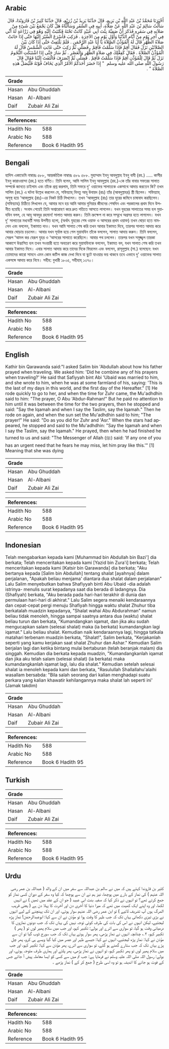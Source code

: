 ## Arabic


<div dir="rtl" lang="ar" style={{fontSize:'larger',backgroundColor:'#f8f9fa',padding:20}}>
أَخْبَرَنَا مُحَمَّدُ بْنُ عَبْدِ اللَّهِ بْنِ بَزِيعٍ، قَالَ حَدَّثَنَا يَزِيدُ بْنُ زُرَيْعٍ، قَالَ حَدَّثَنَا كَثِيرُ بْنُ قَارَوَنْدَا، قَالَ سَأَلْتُ سَالِمَ بْنَ عَبْدِ اللَّهِ عَنْ صَلاَةِ، أَبِيهِ فِي السَّفَرِ وَسَأَلْنَاهُ هَلْ كَانَ يَجْمَعُ بَيْنَ شَىْءٍ مِنْ صَلاَتِهِ فِي سَفَرِهِ فَذَكَرَ أَنَّ صَفِيَّةَ بِنْتَ أَبِي عُبَيْدٍ كَانَتْ تَحْتَهُ فَكَتَبَتْ إِلَيْهِ وَهُوَ فِي زَرَّاعَةٍ لَهُ أَنِّي فِي آخِرِ يَوْمٍ مِنْ أَيَّامِ الدُّنْيَا وَأَوَّلِ يَوْمٍ مِنَ الآخِرَةِ ‏.‏ فَرَكِبَ فَأَسْرَعَ السَّيْرَ إِلَيْهَا حَتَّى إِذَا حَانَتْ صَلاَةُ الظُّهْرِ قَالَ لَهُ الْمُؤَذِّنُ الصَّلاَةَ يَا أَبَا عَبْدِ الرَّحْمَنِ ‏.‏ فَلَمْ يَلْتَفِتْ حَتَّى إِذَا كَانَ بَيْنَ الصَّلاَتَيْنِ نَزَلَ فَقَالَ أَقِمْ فَإِذَا سَلَّمْتُ فَأَقِمْ ‏.‏ فَصَلَّى ثُمَّ رَكِبَ حَتَّى غَابَتِ الشَّمْسُ قَالَ لَهُ الْمُؤَذِّنُ الصَّلاَةَ ‏.‏ فَقَالَ كَفِعْلِكَ فِي صَلاَةِ الظُّهْرِ وَالْعَصْرِ ‏.‏ ثُمَّ سَارَ حَتَّى إِذَا اشْتَبَكَتِ النُّجُومُ نَزَلَ ثُمَّ قَالَ لِلْمُؤَذِّنِ أَقِمْ فَإِذَا سَلَّمْتُ فَأَقِمْ ‏.‏ فَصَلَّى ثُمَّ انْصَرَفَ فَالْتَفَتَ إِلَيْنَا فَقَالَ قَالَ رَسُولُ اللَّهِ صلى الله عليه وسلم ‏ "‏ إِذَا حَضَرَ أَحَدَكُمُ الأَمْرُ الَّذِي يَخَافُ فَوْتَهُ فَلْيُصَلِّ هَذِهِ الصَّلاَةَ ‏"‏ ‏.‏
</div>
<div style={{backgroundColor:'#f8f9fa',padding:20, marginBottom: 10}}><table> <thead> <tr> <th>Grade</th> <th></th> </tr> </thead> <tbody> <tr><td>Hasan</td><td>Abu Ghuddah</td></tr><tr><td>Hasan</td><td>Al-Albani</td></tr><tr><td>Daif</td><td>Zubair Ali Zai</td></tr></tbody></table><table> <thead> <tr> <th>References:</th> <th></th> </tr> </thead> <tbody><tr><td>Hadith No</td><td>588</td></tr><tr><td>Arabic No</td><td>588</td></tr><tr><td>Reference</td><td>Book 6 Hadith 95</td></tr></tbody></table></div>

## Bengali


<div dir="ltr" lang="bn" style={{fontSize:'larger',backgroundColor:'#f8f9fa',padding:20}}>
হাদিস একাডেমি নাম্বারঃ ৫৮৮, আন্তর্জাতিক নাম্বারঃ ৫৮৯ ৫৮৮. মুহাম্মাদ ইবনু আবদুল্লাহ ইবনু বাযী (রহ.) ..... কাসীর ইবনু কারাওয়ান্দা (রহ.) হতে বর্ণিত। তিনি বলেন, আমি সালিম ইবনু আবদুল্লাহ (রহ.)-কে তাঁর বাবার সফরের সালাত সম্পর্কে জানতে চাইলাম এবং তাঁকে প্রশ্ন করলাম, তিনি সফরে দু' ওয়াক্তের সালাতকে একসাথে আদায় করতেন কি? তখন সালিম (রহ.) এ ঘটনা উল্লেখ করলেন যে, সফিয়্যাহ্ বিনতু আবূ উবায়দ (রাঃ) তাঁর (আবদুল্লাহর) স্ত্রী ছিলেন। সফিয়্যাহ্ অসুস্থ হয়ে ‘আবদুল্লাহ (রাঃ)-এর নিকট চিঠি লিখলেন। তখন ‘আবদুল্লাহ (রাঃ) তার দূরের জমিনে চাষাবাদ করছিলেন। (সফিয়্যাহ) চিঠিতে লিখলেন যে, আমার মনে হয় আমি আমার দুনিয়ার জীবনের শেষদিন এবং পরকালের প্রথম দিনে উপনীত হয়েছি। সংবাদ পেয়েই তিনি অশ্বারোহণ করে দ্রুত গতিতে আসতে লাগলেন। যখন যুহরের সালাতের সময় হল মুয়াযযিন বলল, হে আবূ আবদুর রহমান! সালাত আদায় করুন। তিনি ভ্রুক্ষেপ না করে সম্মুখে অগ্রসর হতে লাগলেন। যখন দু' সালাতের মধ্যবর্তী সময় উপনীত হলো, (অর্থাৎ যুহরের শেষ ওয়াক্ত ও আসরের প্রথম ওয়াক্ত) তখন ঘোড়া হতে নামলেন এবং বললেন, ইকামাত দাও। যখন আমি সালাত শেষ করি তখন আবার ইকামত দিবে, তারপর সালাত আদায় করে আবার ঘোড়ায় চড়লেন। আবার যখন সূর্যাস্ত হয়ে গেল মুয়াযযিন তাঁকে বললেন, সালাত আদায় করুন। তিনি বললেন, সেরূপ ‘আমল কর যেরূপ যুহর ও ‘আসরের সালাতে করেছিলে। আবার পথ চললেন। তারপর যখন সমুজ্জ্বল তারকা আকাশে উদ্ভাসিত হল তখন সওয়ারী হতে অবতরণ করে মুয়াযযিনকে বললেন, ইকামত বল, যখন সালাত শেষ করি তখন আবার ইকামত দিবে। এবার সালাত আদায় করে তাদের দিকে ফিরলেন এবং বললেন, রাসূলুল্লাহ (সা.) বলেছেন: যখন তোমাদের কারো সামনে এমন কোন জটিল কাজ দেখা দিবে যা ছুটে যাওয়ার ভয় থাকবে তবে এভাবে দু' ওয়াক্তের সালাত একসঙ্গে আদায় করে নিবে। সহীহ: বুখারী ১৮০৫, সহীহাহ্ ১৩৭০।
</div>
<div style={{backgroundColor:'#f8f9fa',padding:20, marginBottom: 10}}><table> <thead> <tr> <th>Grade</th> <th></th> </tr> </thead> <tbody> <tr><td>Hasan</td><td>Abu Ghuddah</td></tr><tr><td>Hasan</td><td>Al-Albani</td></tr><tr><td>Daif</td><td>Zubair Ali Zai</td></tr></tbody></table><table> <thead> <tr> <th>References:</th> <th></th> </tr> </thead> <tbody><tr><td>Hadith No</td><td>588</td></tr><tr><td>Arabic No</td><td>588</td></tr><tr><td>Reference</td><td>Book 6 Hadith 95</td></tr></tbody></table></div>

## English


<div dir="ltr" lang="en" style={{fontSize:'larger',backgroundColor:'#f8f9fa',padding:20}}>
Kathir bin Qarawanda said:"I asked Salim bin 'Abdullah about how his father prayed when traveling. We asked him: 'Did he combine any of his prayers when traveling?' He said that Safiyyah bint Abi 'Ubaid was married to him, and she wrote to him, when he was at some farmland of his, saying: 'This is the last of my days in this world, and the first day of the Hereafter." [1] He rode quickly to go to her, and when the time for Zuhr came, the Mu'adhdhin said to him: "The prayer, O Abu 'Abdur-Rahman!" But he paid no attention to him until it was between the time for the two prayers, then he stopped and said: "Say the Iqamah and when I say the Taslim, say the Iqamah." Then he rode on again, and when the sun set the Mu'adhdhin said to him; "The prayer!" He said: "Do as you did for Zuhr and 'Asr." When the stars had appeared, he stopped and said to the Mu'adhdhin: "Say the Iqamah and when I say the Taslim, say the Iqamah." He prayed, then when he had finished he turned to us and said: "The Messenger of Allah (ﷺ) said: 'If any one of you has an urgent need that he fears he may miss, let him pray like this.'" [1] Meaning that she was dying
</div>
<div style={{backgroundColor:'#f8f9fa',padding:20, marginBottom: 10}}><table> <thead> <tr> <th>Grade</th> <th></th> </tr> </thead> <tbody> <tr><td>Hasan</td><td>Abu Ghuddah</td></tr><tr><td>Hasan</td><td>Al-Albani</td></tr><tr><td>Daif</td><td>Zubair Ali Zai</td></tr></tbody></table><table> <thead> <tr> <th>References:</th> <th></th> </tr> </thead> <tbody><tr><td>Hadith No</td><td>588</td></tr><tr><td>Arabic No</td><td>588</td></tr><tr><td>Reference</td><td>Book 6 Hadith 95</td></tr></tbody></table></div>

## Indonesian


<div dir="ltr" lang="id" style={{fontSize:'larger',backgroundColor:'#f8f9fa',padding:20}}>
Telah mengabarkan kepada kami [Muhammad bin Abdullah bin Bazi'] dia berkata; Telah menceritakan kepada kami [Yazid bin Zura'i] berkata; Telah menceritakan kepada kami [Katsir bin Qarawanda] dia berkata; "Aku bertanya kepada [Salim bin Abdullah] tentang shalat [ayahnya] dalam perjalanan, "Apakah beliau menjama' diantara dua shalat dalam perjalanan" Lalu Salim menyebutkan bahwa Shafiyyah binti Abu Ubaid -dia adalah istrinya- menulis surat kepadanya saat dia berada di ladangnya. Dia (Shafiyah) berkata, "Aku berada pada hari-hari terakhir di dunia dan permulaan hari-hari di akhirat." Lalu Salim segera menaiki kendaraannya dan cepat-cepat pergi menuju Shafiyah hingga waktu shalat Zhuhur tiba berkatalah muadzin kepadanya, "Shalat wahai Abu Abdurahman" namun beliau tidak menoleh, hingga sampai saatnya antara dua (waktu) shalat beliau turun dan berkata, "Kumandangkan iqamat, dan jika aku sudah mengucapkan salam (selesai shalat) maka (ia berkata) kumandangkan lagi iqamat." Lalu beliau shalat. Kemudian naik kendaraannya lagi, hingga tatkala matahari terbenam muadzin berkata, "Shalat!", Salim berkata, "Kerjakanlah seperti yang kamu kerjakan saat shalat Zhuhur dan Ashar." Kemudian Salim berjalan lagi dan ketika bintang mulai bertaburan (telah beranjak malam) dia singgah. Kemudian dia berkata kepada muadzin, "Kumandangkanlah iqamat dan jika aku telah salam (selesai shalat) (ia berkata) maka kumandangkanlah iqamat lagi, lalu dia shalat." Kemudian setelah selesai shalat ia menoleh kepada kami dan berkata, "Rasulullah Shallallahu'alaihi wasallam bersabda: "Bila salah seorang dari kalian menghadapi suatu perkara yang kalian khawatir kehilangannya maka shalat lah seperti ini' (Jamak takdim)
</div>
<div style={{backgroundColor:'#f8f9fa',padding:20, marginBottom: 10}}><table> <thead> <tr> <th>Grade</th> <th></th> </tr> </thead> <tbody> <tr><td>Hasan</td><td>Abu Ghuddah</td></tr><tr><td>Hasan</td><td>Al-Albani</td></tr><tr><td>Daif</td><td>Zubair Ali Zai</td></tr></tbody></table><table> <thead> <tr> <th>References:</th> <th></th> </tr> </thead> <tbody><tr><td>Hadith No</td><td>588</td></tr><tr><td>Arabic No</td><td>588</td></tr><tr><td>Reference</td><td>Book 6 Hadith 95</td></tr></tbody></table></div>

## Turkish


<div dir="ltr" lang="tr" style={{fontSize:'larger',backgroundColor:'#f8f9fa',padding:20}}>

</div>
<div style={{backgroundColor:'#f8f9fa',padding:20, marginBottom: 10}}><table> <thead> <tr> <th>Grade</th> <th></th> </tr> </thead> <tbody> <tr><td>Hasan</td><td>Abu Ghuddah</td></tr><tr><td>Hasan</td><td>Al-Albani</td></tr><tr><td>Daif</td><td>Zubair Ali Zai</td></tr></tbody></table><table> <thead> <tr> <th>References:</th> <th></th> </tr> </thead> <tbody><tr><td>Hadith No</td><td>588</td></tr><tr><td>Arabic No</td><td>588</td></tr><tr><td>Reference</td><td>Book 6 Hadith 95</td></tr></tbody></table></div>

## Urdu


<div dir="rtl" lang="ur" style={{fontSize:'larger',backgroundColor:'#f8f9fa',padding:20}}>
کثیر بن قاروندا کہتے ہیں کہ میں نے سالم بن عبداللہ سے سفر میں ان کے والد ( عبداللہ بن عمر رضی اللہ عنہم ) کی نماز کے بارے میں پوچھا، نیز ہم نے ان سے پوچھا کہ کیا وہ سفر کے دوران کسی نماز کو جمع کرتے تھے؟ تو انہوں نے ذکر کیا کہ صفیہ بنت ابی عبید ( جو ان کے عقد میں تھیں ) نے انہیں لکھا، اور وہ اپنے ایک کھیت میں تھے کہ میرا دنیا کا آخری دن اور آخرت کا پہلا دن ہے ( یعنی قریب المرگ ہوں آپ تشریف لائیے ) تو ابن عمر رضی اللہ عنہم سوار ہوئے، اور ان تک پہنچنے کے لیے انہوں نے بڑی تیزی دکھائی یہاں تک کہ جب ظہر کا وقت ہوا تو مؤذن نے ان سے کہا: ابوعبدالرحمٰن! نماز پڑھ لیجئیے، لیکن انہوں نے اس کی بات کی طرف کوئی توجہ نہیں کی یہاں تک کہ جب دونوں نمازوں کا درمیانی وقت ہو گیا، تو سواری سے اترے اور بولے: تکبیر کہو، اور جب میں سلام پھیر لوں تو ( پھر ) تکبیر کہو، ۲؎ چنانچہ انہوں نے نماز پڑھی، پھر سوار ہوئے یہاں تک کہ جب سورج ڈوب گیا تو ان سے مؤذن نے کہا: نماز پڑھ لیجئیے، انہوں نے کہا: جیسے ظہر اور عصر میں کیا گیا ویسے ہی کرو، پھر چل پڑے یہاں تک کہ جب ستارے گھنے ہو گئے، تو سواری سے اترے، پھر مؤذن سے کہا: تکبیر کہو، اور جب میں سلام پھیر لوں تو پھر تکبیر کہو، تو انہوں نے نماز پڑھی، پھر پلٹے اور ہماری طرف متوجہ ہوئے، اور بولے: رسول اللہ صلی اللہ علیہ وسلم نے فرمایا ہے: جب تم میں سے کسی کو ایسا معاملہ پیش آ جائے جس کے فوت ہو جانے کا اندیشہ ہو تو وہ اسی طرح ( جمع کر کے ) نماز پڑھے ۔
</div>
<div style={{backgroundColor:'#f8f9fa',padding:20, marginBottom: 10}}><table> <thead> <tr> <th>Grade</th> <th></th> </tr> </thead> <tbody> <tr><td>Hasan</td><td>Abu Ghuddah</td></tr><tr><td>Hasan</td><td>Al-Albani</td></tr><tr><td>Daif</td><td>Zubair Ali Zai</td></tr></tbody></table><table> <thead> <tr> <th>References:</th> <th></th> </tr> </thead> <tbody><tr><td>Hadith No</td><td>588</td></tr><tr><td>Arabic No</td><td>588</td></tr><tr><td>Reference</td><td>Book 6 Hadith 95</td></tr></tbody></table></div>